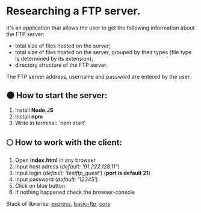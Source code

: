 # Researching a FTP server.

It's an application that allows the user to get the following information about the FTP server:
- total size of files hosted on the server;
- total size of files hosted on the server, grouped by their types (file type is determined by its extension);
- directory structure of the FTP server.

The FTP server address, username and password are entered by the user.

## 🌑 How to start the server: 
1. Install **Node.JS**
2. Install **npm** 
3. Write in terminal: 'npm start'

## 🌕 How to work with the client:
1. Open **index.html** in any browser
2. Input host adress (_default: '91.222.128.11"_)
3. Input login (_default: 'testftp_guest'_) (**port is default 21**)
4. Input password (_default: '12345'_)
5. Click on blue button
6. If nothing happened check the browser-console

Stack of libraries: [express](https://www.npmjs.com/package/express), [basic-ftp](https://www.npmjs.com/package/basic-ftp), [cors](https://www.npmjs.com/package/cors)
